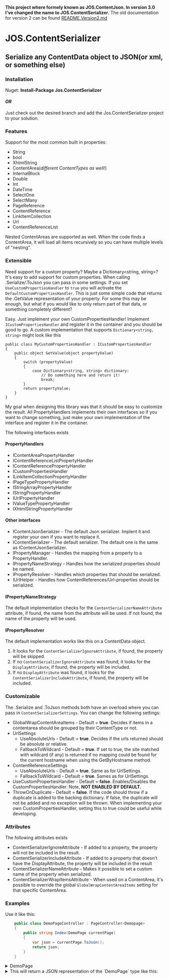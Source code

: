 **This project where formely known as JOS.ContentJson. In version 3.0 I've changed the name to JOS.ContentSerializer.**
The old documentation for version 2 can be found [README.Version2.md](here)
# JOS.ContentSerializer

## Serialize any ContentData object to JSON(or xml, or something else)

### Installation
Nuget: **Install-Package Jos.ContentSerializer**
#### *OR*
Just check out the desired branch and add the Jos.ContentSerializer project to your solution.

### Features

Support for the most common built in properties:
-  String
-  bool
-  XhtmlString
-  ContentArea(*different ContentTypes as well!*)
-  InternalBlock
-  Double
-  Int
-  DateTime
-  SelectOne
-  SelectMany
-  PageReference
-  ContentReference
-  LinkItemCollection
-  Url
-  ContentReferenceList

Nested ContentAreas are supported as well. When the code finds a ContentArea, it will load all items recursively so you can have multiple levels of "nesting".

### Extensible
Need support for a custom property? Maybe a Dictionary<string, string>?
It's easy to add support for custom properties.
When calling .Serialize/.ToJson you can pass in some settings. If you set ```UseCustomPropertiesHandler``` to ```true``` you will activate the ```DefaultCustomPropertiesHandler```. This is just some simple code that returns the .GetValue representation of your property. For some this may be enough, but what if you would like to only return part of that data, or something completely different?

Easy. Just implement your own CustomPropertiesHandler!
Implement ```ICustomPropertiesHandler``` and register it in the container and you should be good to go.
A custom implementation that supports ```Dictionary<string, string>``` might look like this

```
public class MyCustomPropertiesHandler : ICustomPropertiesHandler
{
    public object GetValue(object propertyValue)
    {
        switch (propertyValue)
        {
            case Dictionary<string, string> dictionary:
                // Do something here and return it!
                break;
        }
        return propertyValue;
    }
}

```
My goal when designing this library was that it should be easy to customize the result. All PropertyHandlers implements their own interfaces so if you want to change something, just make your own implementation of the interface and register it in the container.

The following interfaces exists

#### PropertyHandlers

-  IContentAreaPropertyHandler
-  IContentReferenceListPropertyHandler
-  IContentReferencePropertyHandler
-  ICustomPropertiesHandler
-  ILinkItemCollectionPropertyHandler
-  IPageTypePropertyHandler
-  IStringArrayPropertyHandler
-  IStringPropertyHandler
-  IUrlPropertyHandler
-  IValueTypePropertyHandler
-  IXhtmlStringPropertyHandler

#### Other interfaces

-  IContentJsonSerializer - The default Json serializer. Implent it and register your own if you want to replace it.
-  IContentSerializer - The default serializer. The default one is the same as IContentJsonSerializer.
-  IPropertyManager - Handles the mapping from a property to a PropertyHandler.
-  IPropertyNameStrategy - Handles how the serialized properties should be named.
-  IPropertyResolver - Handles which properties that should be serialized.
-  IUrlHelper - Handles how ContentReferences/Url-properties should be serialized.

#### IPropertyNameStrategy
The default implementation checks for the ```ContentSerializerNameAttribute``` attribute, if found, the name from the attribute will be used. If not found, the name of the property will be used.

#### IPropertyResolver
The default implementation works like this on a ContentData object.
1. It looks for the ```ContentSerializerIgnoreAttribute```, if found, the property will be skipped.
2. If no ```ContentSerializerIgnoreAttribute``` was found, it looks for the ```DisplayAttribute```, if found, the property will be included.
3. If no ```DisplayAttribute``` was found, it looks for the ```ContentSerializerIncludeAttribute```, if found, the property will be included.

### Customizable
The .Serialize and .ToJson methods both have an overload where you can pass in ```ContentSerializerSettings```.
You can change the following settings:

* GlobalWrapContentAreaItems - Default = **true**.
Decides if items in a contentarea should be grouped by their ContentType or not.
* UrlSettings
    * UseAbsoluteUrls - Default = **true**.
    Decides if the urls returned should be absolute or relative.
    * FallbackToWildcard - Default = **true**.
    If set to true, the site matched with wildcard (if any) is returned if no mapping could be found for the current hostname when using the GetByHostname method.
* ContentReferenceSettings
    * UseAbsoluteUrls - Default = **true**.
    Same as for UrlSettings.
    * FallbackToWildcard - Default = **true**.
    Sames as for UrlSettings.
* UseCustomPropertiesHandler - Default = **false**.
Enables/Disables the CustomPropertiesHandler. Note, **NOT ENABLED BY DEFAULT.**
* ThrowOnDuplicate - Default = **false**.
If the code should throw if a duplicate is added to the backing dictionary. If false, the duplicate will not be added and no exception will be thrown. When implementing your own CustomPropertiesHandler, setting this to true could be useful while developing.

### Attributes
The following attributes exists

- ContentSerializerIgnoreAttribute - If added to a property, the property will not be included in the result.
- ContentSerializerIncludeAttribute - If added to a property that doesn't have the DisplayAttribute, the property will be included in the result
- ContentSerializerNameAttribute - Makes it possible to set a custom name of the property when serialized.
- ContentSerializerWrapItemsAttribute - When used on a ContentArea, it's possible to override the global ```GlobalWrapContentAreaItems``` setting for that specific ContentArea.

### Examples

Use it like this:
```c#
    public class DemoPageController : PageController<Demopage>
    {
        public string Index(DemoPage currentPage)
        {
            var json = currentPage.ToJson();
            return json;
        }
    }
```

<details>
    <summary>DemoPage</summary>

```c#
    [ContentType(DisplayName = "DemoPage", GUID = "a6762bfb-973b-41c1-acf8-7d26567cd71d")]
    public class DemoPage : PageData
    {
        [CultureSpecific]
        [Display(
            Name = "String",
            GroupName = SystemTabNames.Content,
            Order = 100)]
        public virtual string String { get; set; }

        [CultureSpecific]
        [Display(
            Name = "ContentArea",
            GroupName = SystemTabNames.Content,
            Order = 200)]
        public virtual ContentArea MainContentArea { get; set; }

        [CultureSpecific]
        [Display(
            Name = "Degrees",
            GroupName = SystemTabNames.Content,
            Order = 300)]
        public virtual double Degrees { get; set; }

        [CultureSpecific]
        [Display(
            Name = "Int",
            GroupName = SystemTabNames.Content,
            Order = 400)]
        public virtual int Int { get; set; }

        [CultureSpecific]
        [Display(
            Name = "Date",
            GroupName = SystemTabNames.Content,
            Order = 500)]
        public virtual DateTime DateTime { get; set; }

        [CultureSpecific]
        [Display(
            Name = "Bool",
            GroupName = SystemTabNames.Content,
            Order = 600)]
        public virtual bool Bool { get; set; }

        [CultureSpecific]
        [Display(
            Name = "PageType",
            GroupName = SystemTabNames.Content,
            Order = 700)]
        public virtual PageType PageType { get; set; }

        [CultureSpecific]
        [Display(
            Name = "ContentReference",
            GroupName = SystemTabNames.Content,
            Order = 800)]
        public virtual ContentReference ContentReference { get; set; }

        [CultureSpecific]
        [Display(
            Name = "PageReference",
            GroupName = SystemTabNames.Content,
            Order = 900)]
        public virtual PageReference PageReference { get; set; }

        [CultureSpecific]
        [Display(
            Name = "Url",
            GroupName = SystemTabNames.Content,
            Order = 1000)]
        public virtual Url Url { get; set; }

        [Display(
            Name = "InternalBlock",
            GroupName = SystemTabNames.Content,
            Order = 1100)]
        public virtual VimeoVideoBlock InternalBlock { get; set; }

        [Display(
            Name = "ContentReferenceList",
            GroupName = SystemTabNames.Content,
            Order = 1200)]
        public virtual IList<ContentReference> ContentReferenceList { get; set; }

        [Display(
            Name = "XhtmlString",
            GroupName = SystemTabNames.Content,
            Order = 1300)]
        public virtual XhtmlString XhtmlString { get; set; }

        [Display(
            Name = "LinkItemCollection",
            GroupName = SystemTabNames.Content,
            Order = 1400)]
        public virtual LinkItemCollection LinkItemCollection { get; set; }

        [Display(
            Name = "SelectOne",
            GroupName = SystemTabNames.Content,
            Order = 1500)]
        [SelectOne(SelectionFactoryType = typeof(ContactPageSelectionFactory))]
        public virtual string SelectOne { get; set; }

        [Display(
            Name = "SelectMany",
            GroupName = SystemTabNames.Content,
            Order = 1600)]
        [SelectMany(SelectionFactoryType = typeof(ContactPageSelectionFactory))]
        public virtual string SelectMany { get; set; }
    }
```
</details>
<details>
<summary>This will return a JSON representation of the `DemoPage` type like this:</summary>

```javascript
{
	"string": "This is a string",
	"mainContentArea": {
		"vimeoVideoBlock": [{
			"name": "Josef"
		}]
	},
	"degrees": 133.7,
	"int": 1337,
	"dateTime": "2017-05-18T00:00:00+02:00",
	"bool": true,
	"pageType": "DemoPage",
	"contentReference": "http://localhost:52467/about-us/management/",
	"pageReference": "http://localhost:52467/alloy-plan/download-alloy-plan/",
	"url": "http://localhost:52467/globalassets/alloy-meet/alloymeet.png",
	"internalBlock": {
		"name": "Josef is my name",
		"mainContentArea": {
			"youtubeVideoBlock": [{
				"name": "I am a youtube block"
			}]
		}
	},
	"contentReferenceList": ["http://localhost:52467/search/", "http://localhost:52467/alloy-meet/"],
	"xhtmlString": "<p>I am a xhtmlstring, do you like it?</p>\n<p>Im <strong>bold not <em>bald</em></strong></p>",
	"linkItemCollection": [{
		"href": "http://localhost:52467/alloy-plan/?query=any",
		"title": "Josef Ottossons sida",
		"target": "_blank",
		"text": "Josef Ottosson"
	}, {
		"href": "https://josef.guru",
		"title": "External link",
		"target": "_blank",
		"text": "External"
	}, {
		"href": "mailto:i@josef.guru",
		"title": "Email link",
		"target": null,
		"text": "Email"
	}],
	"selectOne": [{
		"selected": false,
		"text": "Amar Gupta",
		"value": "34"
	}, {
		"selected": false,
		"text": "Fiona Miller",
		"value": "33"
	}, {
		"selected": true,
		"text": "Michelle Hernandez",
		"value": "30"
	}, {
		"selected": false,
		"text": "Robert Carlsson",
		"value": "32"
	}, {
		"selected": false,
		"text": "Todd Slayton",
		"value": "31"
	}],
	"selectMany": [{
		"selected": false,
		"text": "Amar Gupta",
		"value": "34"
	}, {
		"selected": true,
		"text": "Fiona Miller",
		"value": "33"
	}, {
		"selected": false,
		"text": "Michelle Hernandez",
		"value": "30"
	}, {
		"selected": false,
		"text": "Robert Carlsson",
		"value": "32"
	}, {
		"selected": false,
		"text": "Todd Slayton",
		"value": "31"
	}]
}
```
</details>
